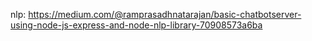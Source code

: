 nlp:
https://medium.com/@ramprasadhnatarajan/basic-chatbotserver-using-node-js-express-and-node-nlp-library-70908573a6ba